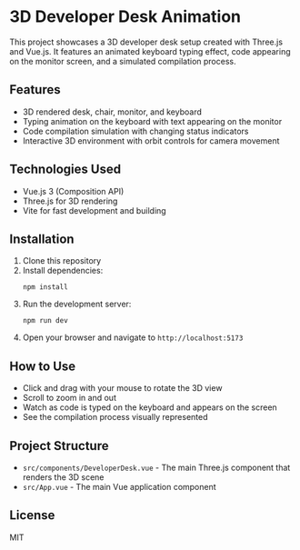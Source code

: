 # 3D Developer Desk Animation

This project showcases a 3D developer desk setup created with Three.js and Vue.js. It features an animated keyboard typing effect, code appearing on the monitor screen, and a simulated compilation process.

## Features

- 3D rendered desk, chair, monitor, and keyboard
- Typing animation on the keyboard with text appearing on the monitor
- Code compilation simulation with changing status indicators
- Interactive 3D environment with orbit controls for camera movement

## Technologies Used

- Vue.js 3 (Composition API)
- Three.js for 3D rendering
- Vite for fast development and building

## Installation

1. Clone this repository
2. Install dependencies:
   ```
   npm install
   ```
3. Run the development server:
   ```
   npm run dev
   ```
4. Open your browser and navigate to `http://localhost:5173`

## How to Use

- Click and drag with your mouse to rotate the 3D view
- Scroll to zoom in and out
- Watch as code is typed on the keyboard and appears on the screen
- See the compilation process visually represented

## Project Structure

- `src/components/DeveloperDesk.vue` - The main Three.js component that renders the 3D scene
- `src/App.vue` - The main Vue application component

## License

MIT
